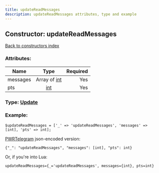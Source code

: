 ```yaml
---
title: updateReadMessages
description: updateReadMessages attributes, type and example
---
```

## Constructor: updateReadMessages  
[Back to constructors index](index.md)



### Attributes:

| Name     |    Type       | Required |
|----------|:-------------:|---------:|
|messages|Array of [int](../types/int.md) | Yes|
|pts|[int](../types/int.md) | Yes|



### Type: [Update](../types/Update.md)


### Example:

```
$updateReadMessages = ['_' => 'updateReadMessages', 'messages' => [int], 'pts' => int];
```  

[PWRTelegram](https://pwrtelegram.xyz) json-encoded version:

```
{"_": "updateReadMessages", "messages": [int], "pts": int}
```


Or, if you're into Lua:  


```
updateReadMessages={_='updateReadMessages', messages={int}, pts=int}

```


